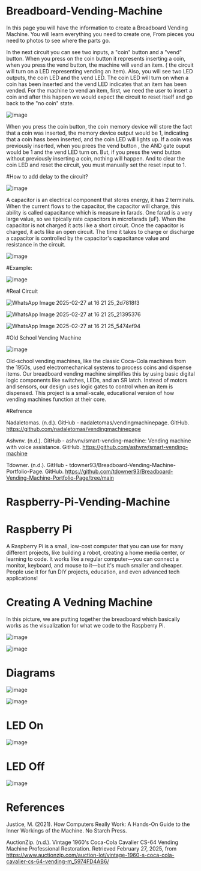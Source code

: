 # Breadboard-Vending-Machine
In this page you will have the information to create a Breadboard Vending Machine. You will learn everything you need to create one, From pieces you need to photos to see where the parts go.

In the next circuit you can see two inputs, a "coin" button and a "vend" button. When you press on the coin button it represents inserting a coin, when you press the vend button, the machine will vend an item. ( the circuit will turn on a LED representing vending an item). Also, you will see two LED outputs, the coin LED and the vend LED. The coin LED will turn on when a coin has been inserted and the vend LED indicates that an item has been vended. For the machine to vend an item, first, we need the user to insert a coin and after this happen we would expect the circuit to reset itself and go back to the "no coin" state.

![image](https://github.com/user-attachments/assets/ebbe9793-a558-4c9f-811c-12d541daa25e)

When you press the coin button, the coin memory device will store the fact that a coin was inserted, the memory device output would be 1, indicating that a coin hass been inserted, and the coin LED will lights up. If a coin was previously inserted, when you prees the vend button , the AND gate ouput would be 1 and the vend LED turn on. But, if you press the vend button without previously inserting a coin, nothing will happen. And to clear the coin LED and reset the circuit, you must manually set the reset input to 1.

#How to add delay to the circuit?

![image](https://github.com/user-attachments/assets/21c1af83-aee1-44ff-8298-80d1389eaa4a)

A capacitor is an electrical component that stores energy, it has 2 terminals. When the current flows to the capacitor, the capacitor will charge, this ability is called capacitance which is measure in farads. One farad is a very large value, so we tipically rate capacitors in microfarads (uF). When the capacitor is not charged it acts like a short circuit. Once the capacitor is charged, it acts like an open circuit. The time it takes to charge or discharge a capacitor is controlled by the capacitor's capacitance value and resistance in the circuit.

![image](https://github.com/user-attachments/assets/573e951d-4d0b-4148-8f17-70cd9353e6a0)

#Example:

![image](https://github.com/user-attachments/assets/ef53e311-6419-47ab-a5b9-8cfaa301fda8)

#Real Circuit

![WhatsApp Image 2025-02-27 at 16 21 25_2d7818f3](https://github.com/user-attachments/assets/eb849cbe-736f-4b43-83ee-51a92dc53209)

![WhatsApp Image 2025-02-27 at 16 21 25_21395376](https://github.com/user-attachments/assets/ef9e72be-0986-4f51-9801-7dada1227531)

![WhatsApp Image 2025-02-27 at 16 21 25_5474ef94](https://github.com/user-attachments/assets/26d03d07-212a-4220-a691-31d1e3e3c696)

#Old School Vending Machine

![image](https://github.com/user-attachments/assets/50735d34-7129-4593-a882-0260f4b5ccc8)

Old-school vending machines, like the classic Coca-Cola machines from the 1950s, used electromechanical systems to process coins and dispense items. Our breadboard vending machine simplifies this by using basic digital logic components like switches, LEDs, and an SR latch. Instead of motors and sensors, our design uses logic gates to control when an item is dispensed. This project is a small-scale, educational version of how vending machines function at their core.


#Refrence 

Nadaletomas. (n.d.). GitHub - nadaletomas/vendingmachinepage. GitHub. https://github.com/nadaletomas/vendingmachinepage

Ashvnv. (n.d.). GitHub - ashvnv/smart-vending-machine: Vending machine with voice assistance. GitHub. https://github.com/ashvnv/smart-vending-machine

Tdowner. (n.d.). GitHub - tdowner93/Breadboard-Vending-Machine-Portfolio-Page. GitHub. https://github.com/tdowner93/Breadboard-Vending-Machine-Portfolio-Page/tree/main



# Raspberry-Pi-Vending-Machine

# Raspberry Pi

A Raspberry Pi is a small, low-cost computer that you can use for many different projects, like building a robot, creating a home media center, or learning to code. It works like a regular computer—you can connect a monitor, keyboard, and mouse to it—but it's much smaller and cheaper. People use it for fun DIY projects, education, and even advanced tech applications!

# Creating A Vedning Machine

In this picture, we are putting together the breadboard which basically works as the visualization for what we code to the Raspberry Pi.

![image](https://github.com/user-attachments/assets/32e6ab4a-540d-498f-ac7a-8e392efe3b95)

![image](https://github.com/user-attachments/assets/125c8514-1be9-41b7-b7c8-d0ec5dca4484)

# Diagrams

![image](https://github.com/user-attachments/assets/78b2e6c6-5b5b-48d5-be45-d147ef773cde)

![image](https://github.com/user-attachments/assets/9b278c8a-7075-4458-ab7d-da323aae20a0)

# LED On

![image](https://github.com/user-attachments/assets/6619a5c1-b665-4cc5-9ca1-d48481a4bc30)

# LED Off

![image](https://github.com/user-attachments/assets/d888f25d-5c87-424c-8fda-e8d4b857929c)

# References
Justice, M. (2021). How Computers Really Work: A Hands-On Guide to the Inner Workings of the Machine. No Starch Press.

AuctionZip. (n.d.). Vintage 1960's Coca-Cola Cavalier CS-64 Vending Machine Professional Restoration. Retrieved February 27, 2025, from https://www.auctionzip.com/auction-lot/vintage-1960-s-coca-cola-cavalier-cs-64-vending-m_5974FD4AB6/








